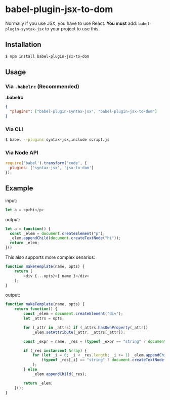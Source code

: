 # babel-plugin-jsx-to-dom

Normally if you use JSX, you have to use React. **You must** add: `babel-plugin-syntax-jsx` to your project to use this.

## Installation

```sh
$ npm install babel-plugin-jsx-to-dom
```

## Usage

### Via `.babelrc` (Recommended)

**.babelrc**

```json
{
  "plugins": ["babel-plugin-syntax-jsx", "babel-plugin-jsx-to-dom"]
}
```

### Via CLI

```sh
$ babel --plugins syntax-jsx,include script.js
```

### Via Node API

```javascript
require('babel').transform('code', {
  plugins: ['syntax-jsx', 'jsx-to-dom']
});
```

## Example

input:

```js
let a = <p>hi</p>
```

output:

```js
let a = function() {
  const _elem = document.createElement("p");
  _elem.appendChild(document.createTextNode("hi"));
  return _elem;
}()
```

This also supports more complex senarios:

```js
function makeTemplate(name, opts) {
    return (
        <div {...opts}>{ name }</div>
    );
}
```

output:

```js
function makeTemplate(name, opts) {
    return function() {
        const _elem = document.createElement("div");
        let _attrs = opts;

        for (_attr in _attrs) if (_attrs.hasOwnProperty(_attr))
            _elem.setAttribute(_attr, _attrs[_attr]);

        const _expr = name, _res = (typeof _expr == "string" ? document.createTextNode(_expr) : _expr);

        if (_res instanceof Array) {
            for (let _i = 0; _i < _res.length; _i += 1) _elem.appendChild(
                (typeof _res[_i] == "string" ? document.createTextNode(_res[_i]) : _res[_i])
            );
        } else
            _elem.appendChild(_res);

        return _elem;
    }();
}
```
